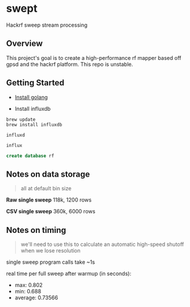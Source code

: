 # swept
Hackrf sweep stream processing

## Overview

This project's goal is to create a high-performance rf mapper based off gpsd and the hackrf platform.
This repo is unstable.

## Getting Started

- [Install golang](https://golang.org/doc/install)

- Install influxdb

```shell script
brew update
brew install influxdb
```

```shell script
influxd
```

```shell script
influx
```
```sql
create database rf
```

## Notes on data storage

> all at default bin size

**Raw single sweep**
118k, 1200 rows

**CSV single sweep**
360k, 6000 rows

## Notes on timing
> we'll need to use this to calculate an automatic high-speed shutoff when we lose resolution

single sweep program calls take ~1s

real time per full sweep after warmup (in seconds): 
 - max: 0.802 
 - min: 0.688 
 - average: 0.73566
